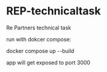 # REP-technicaltask
Re Partners technical task


run with dokcer compose:

docker compose up --build

app will get exposed to port 3000
